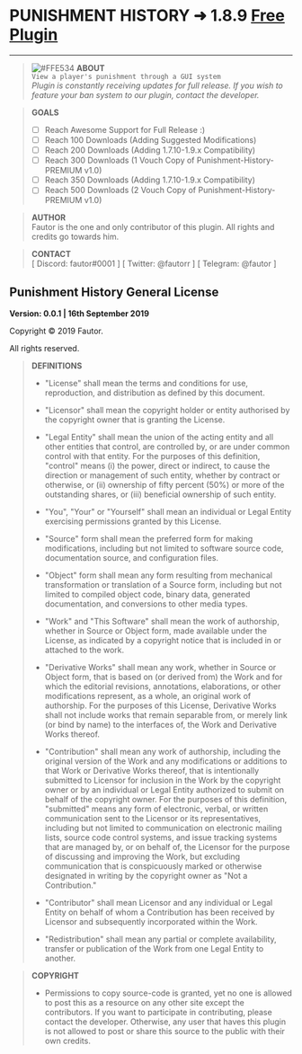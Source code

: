 # **PUNISHMENT HISTORY** ➜ 1.8.9 [Free Plugin](https://spigotmc.org)
 
---
>![#FFE534](https://placehold.it/15/FFE534/000000?text=+) **ABOUT** 
<br>`View a player's punishment through a GUI system`
><br>*Plugin is constantly receiving updates for full release. 
If you wish to feature your ban system to our plugin, contact the developer.*


>**GOALS**
>* [ ] Reach Awesome Support for Full Release :)
>* [ ] Reach 100 Downloads (Adding Suggested Modifications)
>* [ ] Reach 200 Downloads (Adding 1.7.10-1.9.x Compatibility)
>* [ ] Reach 300 Downloads (1 Vouch Copy of Punishment-History-PREMIUM v1.0)
>* [ ] Reach 350 Downloads (Adding 1.7.10-1.9.x Compatibility)
>* [ ] Reach 500 Downloads (2 Vouch Copy of Punishment-History-PREMIUM v1.0)

>**AUTHOR**
><br> Fautor is the one and only contributor of this plugin. All rights and
credits go towards him.

>**CONTACT**
><br>[ Discord: fautor#0001 ] [ Twitter: @fautorr ] [ Telegram: @fautor ]

Punishment History General License
-

**Version: 0.0.1 | 16th September 2019**

Copyright © 2019 Fautor.

All rights reserved.

>**DEFINITIONS**
>* "License" shall mean the terms and conditions for use, reproduction, and distribution as defined by this document.
>
>*  "Licensor" shall mean the copyright holder or entity authorised by the copyright owner that is granting the License.
> 
>*  "Legal Entity" shall mean the union of the acting entity and all other entities that control, are controlled by, or are under common control with that entity. For the purposes of this definition, "control" means (i) the power, direct or indirect, to cause the direction or management of such entity, whether by contract or otherwise, or (ii) ownership of fifty percent (50%) or more of the outstanding shares, or (iii) beneficial ownership of such entity.
> 
>*  "You", "Your" or "Yourself" shall mean an individual or Legal Entity exercising permissions granted by this License.
> 
>*  "Source" form shall mean the preferred form for making modifications, including but not limited to software source code, documentation source, and configuration files.
> 
>*  "Object" form shall mean any form resulting from mechanical transformation or translation of a Source form, including but not limited to compiled object code, binary data, generated documentation, and conversions to other media types.
> 
>*  "Work" and "This Software" shall mean the work of authorship, whether in Source or Object form, made available under the License, as indicated by a copyright notice that is included in or attached to the work.
> 
>*  "Derivative Works" shall mean any work, whether in Source or Object form, that is based on (or derived from) the Work and for which the editorial revisions, annotations, elaborations, or other modifications represent, as a whole, an original work of authorship. For the purposes of this License, Derivative Works shall not include works that remain separable from, or merely link (or bind by name) to the interfaces of, the Work and Derivative Works thereof.
> 
>*  "Contribution" shall mean any work of authorship, including the original version of the Work and any modifications or additions to that Work or Derivative Works thereof, that is intentionally submitted to Licensor for inclusion in the Work by the copyright owner or by an individual or Legal Entity authorized to submit on behalf of the copyright owner. For the purposes of this definition, "submitted" means any form of electronic, verbal, or written communication sent to the Licensor or its representatives, including but not limited to communication on electronic mailing lists, source code control systems, and issue tracking systems that are managed by, or on behalf of, the Licensor for the purpose of discussing and improving the Work, but excluding communication that is conspicuously marked or otherwise designated in writing by the copyright owner as "Not a Contribution."
> 
>*  "Contributor" shall mean Licensor and any individual or Legal Entity on behalf of whom a Contribution has been received by Licensor and subsequently incorporated within the Work.
> 
>*  "Redistribution" shall mean any partial or complete availability, transfer or publication of the Work from one Legal Entity to another.

>**COPYRIGHT**
>* Permissions to copy source-code is granted, yet no one is allowed
to post this as a resource on any other site except the contributors.
If you want to participate in contributing, please contact the developer. 
Otherwise, any user that haves this plugin is not 
allowed to post or share this source
to the public with their own credits.



